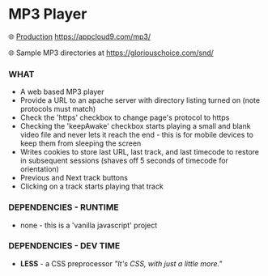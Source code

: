# MP3 Player
🌐   [Production](https://appcloud9.com/mp3/) https://appcloud9.com/mp3/

🌐   Sample MP3 directories at https://gloriouschoice.com/snd/

### WHAT
* A web based MP3 player
* Provide a URL to an apache server with directory listing turned on (note protocols must match)
* Check the 'https' checkbox to change page's protocol to https
* Checking the 'keepAwake' checkbox starts playing a small and blank video file and never lets it reach the end - this is for mobile devices to keep them from sleeping the screen
* Writes cookies to store last URL, last track, and last timecode to restore in subsequent sessions (shaves off 5 seconds of timecode for orientation)
* Previous and Next track buttons
* Clicking on a track starts playing that track

### DEPENDENCIES - RUNTIME
* none - this is a 'vanilla javascript' project

### DEPENDENCIES - DEV TIME
* **LESS** - a CSS preprocessor *"It's CSS, with just a little more."*
